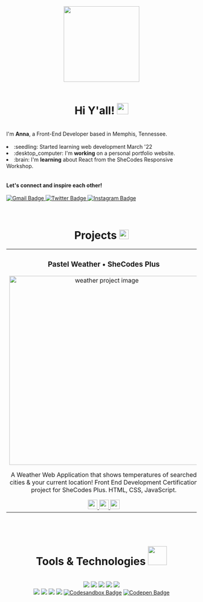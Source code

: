 
<div id="header" align="center">
  <img src="https://www.annabradberry.com/images/hero-image.png" width="200" />
</div>
<br />
<div id="greeting" align="center">
  <h1>
    Hi Y'all!
    <img src="https://media.giphy.com/media/hvRJCLFzcasrR4ia7z/giphy.gif" width="30"/>
  </h1>
</div>
<br />
<div id="about">
    I'm <strong>Anna</strong>, a Front-End Developer based in Memphis, Tennessee.
</div>
<br />
<div>
   <li> :seedling: Started learning web development March '22 </li>
   <li> :desktop_computer: I'm <strong>working</strong> on a personal portfolio website. </li>
   <li> :brain: I'm <strong>learning</strong> about React from the SheCodes Responsive Workshop. </li>

  

<br />
<br />
<strong>Let's connect and inspire each other!</strong>
</div>
<br />
<div id="badges">
  <a href="mailto:annabradberry@gmail.com">
    <img src="https://img.shields.io/badge/Gmail-aba5fe?style=for-the-badge&logo=gmail&logoColor=white" alt="Gmail Badge" />
  </a>
  <a href="https://twitter.com/_annaberry">
    <img src="https://img.shields.io/badge/Twitter-aba5fe?style=for-the-badge&logo=twitter&logoColor=white" alt="Twitter Badge" />
  </a> 
  <a href="https://instagram.com/annabradberry">
    <img src="https://img.shields.io/badge/Instagram-aba5fe?style=for-the-badge&logo=instagram&logoColor=white" alt="Instagram Badge" />
  </a> 
</div>
<br />
<br />
<div id="projects" align="center">
   <h1>
     Projects
     <img src="https://media.giphy.com/media/yPyF7MwUtM1I4/giphy.gif" width="25"/>
   </h1>
   <table>
    <td width="100%">
      <h3 align="center">
        Pastel Weather • SheCodes Plus
      </h3>
      <div align="center">
        <a href="https://github.com/breandabarnett/Weather-App-Project" target="_blank">
          <img src="https://i.imgur.com/SCxpEMA.jpg" alt="weather project image" width="500" />
        </a>
      </div>
      <div align="center">
        <p>
          A Weather Web Application that shows temperatures of searched cities & your current location! Front End Development Certification project for SheCodes Plus. HTML, CSS, JavaScript.
        </p>
        <span>
	  <a href="https://github.com/breandabarnett/Weather-App-Project" target="_blank">
	    <img src="https://img.shields.io/badge/-repo-ABA5FE?style=flat-square&logo=github&logoColor=white" alt="repository button" height="25" />
	  </a>
	  <a href="https://pastel-weather.netlify.app/" target="_blank">
	    <img src="https://img.shields.io/badge/-website-ABA5FE?style=flat-square" alt="website button" height="25"/>
	  </a>
	  <a href="https://www.shecodes.io/graduates/39418-breanda-barnett" target="_blank">
	    <img src="https://img.shields.io/badge/-certificate-4D5156?style=flat-square" alt="certificate button" height="25"/>
	  </a>
        </span>
      </div>
    </td>
   </table>
</div>
<br />
<br />
<div id="tools" align="center">
  <h1>
    Tools & Technologies
    <img src="https://media.giphy.com/media/cpAGF6uxLw93uuQNNJ/giphy.gif" width="50"/>
  </h1>
<br />
<div>
  <img src="https://img.shields.io/badge/HTML5-ed7d5e?style=for-the-badge&logo=html5&logoColor=white" />
  <img src="https://img.shields.io/badge/CSS3-4ea0db?style=for-the-badge&logo=css3&logoColor=white" />
  <img src="https://img.shields.io/badge/Bootstrap-79629e?style=for-the-badge&logo=bootstrap&logoColor=white" />
  <img src="https://img.shields.io/badge/JavaScript-434441?style=for-the-badge&logo=javascript&logoColor=F7DF1E" />
  <img src="https://img.shields.io/badge/Python-fcde71?style=for-the-badge&logo=python&logoColor=blue" />
</div>
<div>
  <img src="https://img.shields.io/badge/Datacamp-103254?style=for-the-badge&logo=datacamp&logoColor=65FF8F" />
  <img src="https://img.shields.io/badge/Netlify-0ed3c3?style=for-the-badge&logo=netlify&logoColor=white" />
  <img src="https://img.shields.io/badge/GIT-ed6c55?style=for-the-badge&logo=git&logoColor=white" />
  <img src="https://img.shields.io/badge/VSCode-2694e2?style=for-the-badge&logo=visual%20studio%20code&logoColor=white" />
  <a href="https://codesandbox.io/u/breanda.barnett">
    <img src="https://img.shields.io/badge/Codesandbox-727272?style=for-the-badge&logo=CodeSandbox&logoColor=white" alt="Codesandbox Badge" /></a>
  <a href="https://codepen.io/willowbrii">
    <img src="https://img.shields.io/badge/Codepen-b97be5?style=for-the-badge&logo=codepen&logoColor=white"
 alt="Codepen Badge" />
</div>
<br />
<br />
</div>
